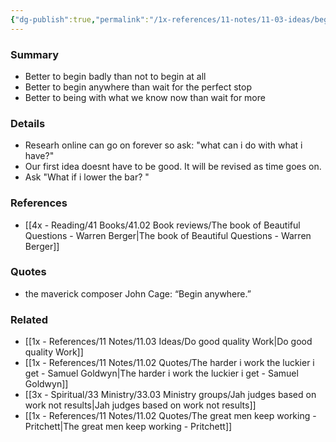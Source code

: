 ```yaml
---
{"dg-publish":true,"permalink":"/1x-references/11-notes/11-03-ideas/begin-badly-anywhere/","title":"Begin badly anywhere","dgShowBacklinks":false}
---
```



### Summary
- Better to begin badly than not to begin at all
- Better to begin anywhere than wait for the perfect stop
- Better to being with what we know now than wait for more

### Details
- Researh online can go on forever so ask: "what can i do with what i have?"
- Our first idea doesnt have to be good. It will be revised as time goes on.
- Ask "What if i lower the bar? "

### References
- [[4x - Reading/41 Books/41.02 Book reviews/The book of Beautiful Questions - Warren Berger\|The book of Beautiful Questions - Warren Berger]]

### Quotes
- the maverick composer John Cage: “Begin anywhere.”

### Related
- [[1x - References/11 Notes/11.03 Ideas/Do good quality Work\|Do good quality Work]]
- [[1x - References/11 Notes/11.02 Quotes/The harder i work the luckier i get - Samuel Goldwyn\|The harder i work the luckier i get - Samuel Goldwyn]]
- [[3x - Spiritual/33 Ministry/33.03 Ministry groups/Jah judges based on work not results\|Jah judges based on work not results]]
- [[1x - References/11 Notes/11.02 Quotes/The great men keep working - Pritchett\|The great men keep working - Pritchett]]